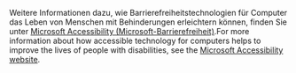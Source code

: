 <span data-ttu-id="1ac2e-101">Weitere Informationen dazu, wie Barrierefreiheitstechnologien für Computer das Leben von Menschen mit Behinderungen erleichtern können, finden Sie unter [Microsoft Accessibility (Microsoft-Barrierefreiheit)](http://go.microsoft.com/fwlink/?LinkId=8431).</span><span class="sxs-lookup"><span data-stu-id="1ac2e-101">For more information about how accessible technology for computers helps to improve the lives of people with disabilities, see the [Microsoft Accessibility website](http://go.microsoft.com/fwlink/?LinkId=8431).</span></span>